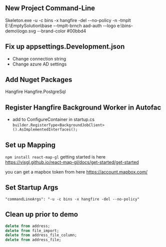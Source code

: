 ## New Project Command-Line
Skeleton.exe -u -c bins -x hangfire -del --no-policy -n -tmplt E:\EmptySolution\base --tmplt-brnch aad-auth --logo e:\bins-demo\logo.svg --brand-color #00bbd4

## Fix up appsettings.Development.json ##
- Change connection string
- Change azure AD settings

## Add Nuget Packages ##
Hangfire
Hangfire.PostgreSql

## Register Hangfire Background Worker in Autofac ##
- add to ConfigureContainer in startup.cs
`builder.RegisterType<BackgroundJobClient>().AsImplementedInterfaces();`
  
## Set up Mapping
`npm install react-map-gl`
getting started is here https://visgl.github.io/react-map-gl/docs/get-started/get-started

you can get a mapbox token from here https://account.mapbox.com/

## Set Startup Args  
`"commandLineArgs": "-u -c bins -x hangfire -del --no-policy"`

## Clean up prior to demo
```sql
delete from address;
delete from file_import;
delete from address_file_column;
delete from address_file;
```